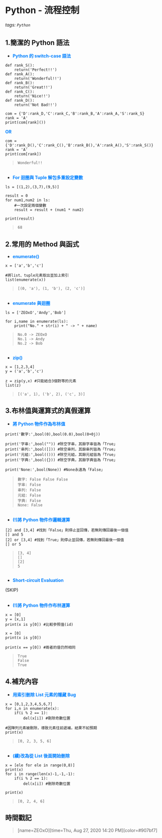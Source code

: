 # Python - 流程控制

###### tags: `Python`

## 1.簡潔的 Python 語法

* <font color="#0080FF">**Python 的 switch-case 語法**</font>

```python=+
def rank_S():
    return('Perfect!!')
def rank_A():
    return('Wonderful!!')
def rank_B():
    return('Great!!')
def rank_C():
    return('Nice!!')
def rank_D():
    return('Not Bad!!')

com = {'D':rank_D,'C':rank_C,'B':rank_B,'A':rank_A,'S':rank_S}
rank = 'A'
print(com[rank]())
```
<font color="#0080FF">**OR**</font>
```python=+
com = {'D':rank_D(),'C':rank_C(),'B':rank_B(),'A':rank_A(),'S':rank_S()}
rank = 'A'
print(com[rank])
```

> ```Wonderful!!```
## 
* <font color="#0080FF">**For 迴圈與 Tuple 解包多重設定變數**</font>

```python=+
ls = [(1,2),(3,7),(9,5)]

result = 0
for num1,num2 in ls:
    #一次設定兩個變數
    result = result + (num1 * num2)
    
print(result)
```

> ```68```

## 2.常用的 Method 與函式

* <font color="#0080FF">**enumerate()**</font>

```python=+
x = ['a','b','c']

#將list、tuple元素取出並加上索引
list(enumerate(x))
```

> ```[(0, 'a'), (1, 'b'), (2, 'c')]```
##
* <font color="#0080FF">**enumerate 與迴圈**</font>

```python=+
ls = ['ZEOxO','Andy','Bob']

for i,name in enumerate(ls):
    print("No." + str(i) + " -> " + name)
```

> ```No.0 -> ZEOxO```</br>
> ```No.1 -> Andy```</br>
> ```No.2 -> Bob```
##
* <font color="#0080FF">**zip()**</font>

```python=+
x = [1,2,3,4]
y = ('a','b','c')

z = zip(y,x) #只能結合3個對等的元素
list(z)
```

> ```[('a', 1), ('b', 2), ('c', 3)]```

## 3.布林值與運算式的真假運算

* <font color="#0080FF">**將 Python 物件作為布林值**</font>

```python=+
print('數字:',bool(0),bool(0.0),bool(0+0j))

print('字串:',bool("")) #除空字串，其餘字串皆為「True」
print('串列:',bool([])) #除空串列，其餘串列皆為「True」
print('元組:',bool(())) #除空元組，其餘元組皆為「True」
print('字典:',bool({})) #除空字典，其餘字典皆為「True」

print('None:',bool(None)) #None永遠為「False」
```

> ```數字: False False False```</br>
> ```字串: False```</br>
> ```串列: False```</br>
> ```元組: False```</br>
> ```字典: False```</br>
> ```None: False```
##
* <font color="#0080FF">**(!)將 Python 物件作邏輯運算**</font>

```python=+
[2] and [3,4] #找到「False」則停止並回傳，若無則傳回最後一個值
[] and 5
[2] or [3,4] #找到「True」則停止並回傳，若無則傳回最後一個值
[] or 5
```

> ```[3, 4]```</br>
> ```[]```</br>
> ```[2]```</br>
> ```5```
##
* <font color="#0080FF">**Short-circuit Evaluation**</font>

(SKIP)

## 
* <font color="#0080FF">**(!)將 Python 物件作布林運算**</font>

```python=+
x = [0]
y = [x,1]
print(x is y[0]) #比較參照值(id)

x = [0]
print(x is y[0])

print(x == y[0]) #兩者的值仍然相同
```

> ```True```</br>
> ```False```</br>
> ```True```

## 4.補充內容

* <font color="#0080FF">**用索引刪除 List 元素的隱藏 Bug**</font>

```python=+
x = [0,1,2,3,4,5,6,7]
for i,n in enumerate(x):
    if(i % 2 == 1):
        del(x[i]) #刪除奇數位置
        
#因陣列元素被刪除，導致元素往前遞補，結果不如預期
print(x)
```

> ```[0, 2, 3, 5, 6]```
##
* <font color="#0080FF">**(續)改為從 List 後面開始刪除**</font>

```python=+
x = [ele for ele in range(0,8)]
print(x)
for i in range(len(x)-1,-1,-1):
    if(i % 2 == 1):
        del(x[i]) #刪除奇數位置
        
print(x)
```

> ```[0, 2, 4, 6]```

## 時間戳記

> [name=ZEOxO][time=Thu, Aug 27, 2020 14:20 PM][color=#907bf7]